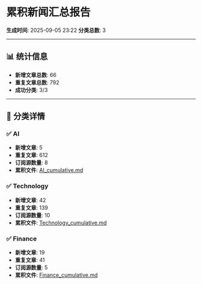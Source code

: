 # 累积新闻汇总报告

**生成时间**: 2025-09-05 23:22
**分类总数**: 3

---

## 📊 统计信息

- **新增文章总数**: 66
- **重复文章总数**: 792
- **成功分类**: 3/3

---

## 📂 分类详情

### ✅ AI
- **新增文章**: 5
- **重复文章**: 612
- **订阅源数量**: 8
- **累积文件**: [AI_cumulative.md](./AI_cumulative.md)

### ✅ Technology
- **新增文章**: 42
- **重复文章**: 139
- **订阅源数量**: 10
- **累积文件**: [Technology_cumulative.md](./Technology_cumulative.md)

### ✅ Finance
- **新增文章**: 19
- **重复文章**: 41
- **订阅源数量**: 5
- **累积文件**: [Finance_cumulative.md](./Finance_cumulative.md)
